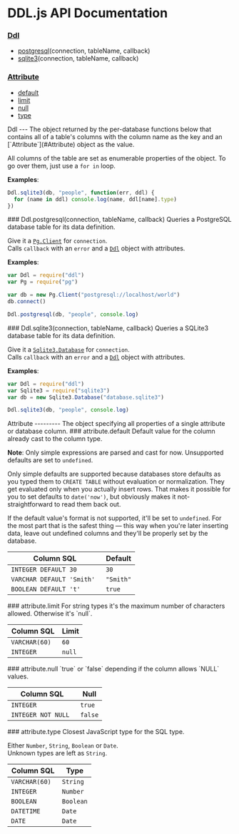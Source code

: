 DDL.js API Documentation
========================
### [Ddl](#Ddl)
- [postgresql](#Ddl.postgresql)(connection, tableName, callback)
- [sqlite3](#Ddl.sqlite3)(connection, tableName, callback)

### [Attribute](#Attribute)
- [default](#attribute.default)
- [limit](#attribute.limit)
- [null](#attribute.null)
- [type](#attribute.type)


<a name="Ddl" />
Ddl
---
The object returned by the per-database functions below that contains all
of a table's columns with the column name as the key and an
[`Attribute`](#Attribute) object as the value.

All columns of the table are set as enumerable properties of the object.
To go over them, just use a `for in` loop.

**Examples**:
```javascript
Ddl.sqlite3(db, "people", function(err, ddl) {
  for (name in ddl) console.log(name, ddl[name].type)
})
```

<a name="Ddl.postgresql" />
### Ddl.postgresql(connection, tableName, callback)
Queries a PostgreSQL database table for its data definition.

Give it a [`Pg.Client`](https://github.com/brianc/node-postgres/wiki/Client)
for `connection`.  
Calls `callback` with an `error` and a [`Ddl`](#Ddl) object with attributes.

**Examples**:
```javascript
var Ddl = require("ddl")
var Pg = require("pg")

var db = new Pg.Client("postgresql://localhost/world")
db.connect()

Ddl.postgresql(db, "people", console.log)
```

<a name="Ddl.sqlite3" />
### Ddl.sqlite3(connection, tableName, callback)
Queries a SQLite3 database table for its data definition.

Give it a [`Sqlite3.Database`][Sqlite.Database] for `connection`.  
Calls `callback` with an `error` and a [`Ddl`](#Ddl) object with attributes.

[Sqlite.Database]: https://github.com/developmentseed/node-sqlite3/wiki/API

**Examples**:
```javascript
var Ddl = require("ddl")
var Sqlite3 = require("sqlite3")
var db = new Sqlite3.Database("database.sqlite3")

Ddl.sqlite3(db, "people", console.log)
```


<a name="Attribute" />
Attribute
---------
The object specifying all properties of a single attribute or database
column.

<a name="attribute.default" />
### attribute.default
Default value for the column already cast to the column type.

**Note**: Only simple expressions are parsed and cast for now. Unsupported
defaults are set to `undefined`.

Only simple defaults are supported because databases store defaults as you
typed them to `CREATE TABLE` without evaluation or normalization. They get
evaluated only when you actually insert rows. That makes it possible for you
to set defaults to `date('now')`, but obviously makes it not-straightforward
to read them back out.

If the default value's format is not supported, it'll be set to `undefined`.
For the most part that is the safest thing — this way when you're later
inserting data, leave out undefined columns and they'll be properly set by
the database.

Column SQL                | Default
--------------------------|--------
`INTEGER DEFAULT 30      `| `30`
`VARCHAR DEFAULT 'Smith' `| `"Smith"`
`BOOLEAN DEFAULT 't'     `| `true`

<a name="attribute.limit" />
### attribute.limit
For string types it's the maximum number of characters allowed.  Otherwise
it's `null`.

Column SQL    | Limit
--------------|------
`VARCHAR(60) `| `60`
`INTEGER     `| `null`

<a name="attribute.null" />
### attribute.null
`true` or `false` depending if the column allows `NULL` values.

Column SQL         | Null
-------------------|-----
`INTEGER          `| `true`
`INTEGER NOT NULL `| `false`

<a name="attribute.type" />
### attribute.type
Closest JavaScript type for the SQL type.

Either `Number`, `String`, `Boolean` or `Date`.  
Unknown types are left as `String`.

Column SQL    | Type
--------------|-----
`VARCHAR(60) `| `String`
`INTEGER     `| `Number`
`BOOLEAN     `| `Boolean`
`DATETIME    `| `Date`
`DATE        `| `Date`
